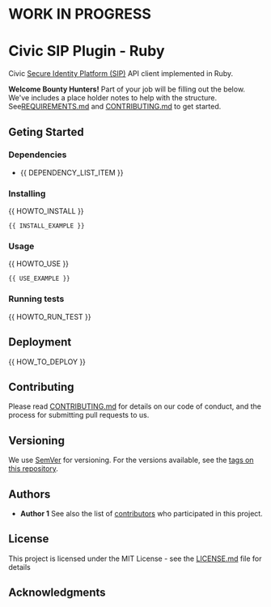 # WORK IN PROGRESS
# Civic SIP Plugin - Ruby

Civic [Secure Identity Platform (SIP)](https://www.civic.com/products/secure-identity-platform) API client implemented in Ruby.

**Welcome Bounty Hunters!** Part of your job will be filling out the below. We've includes a place holder notes to help with the structure. See[REQUIREMENTS.md](REQUIREMENTS.md) and [CONTRIBUTING.md](CONTRIBUTING.md) to get started.

## Geting Started

### Dependencies

* {{ DEPENDENCY_LIST_ITEM }}

### Installing

{{ HOWTO_INSTALL }}

```
{{ INSTALL_EXAMPLE }}
```

### Usage

{{ HOWTO_USE }}

```
{{ USE_EXAMPLE }}
```
### Running tests

{{ HOWTO_RUN_TEST }}

## Deployment

{{ HOW_TO_DEPLOY }}

## Contributing

Please read [CONTRIBUTING.md](CONTRIBUTING.md) for details on our code of conduct, and the process for submitting pull requests to us.
## Versioning

We use [SemVer](http://semver.org/) for versioning. For the versions available, see the [tags on this repository](https://github.com/civic-community/civic-sip-api-ruby/tags).
## Authors

* **Author 1**
See also the list of [contributors](https://github.com/civic-community/civic-sip-api-ruby/contributors) who participated in this project.

## License

This project is licensed under the MIT License - see the [LICENSE.md](LICENSE.md) file for details

## Acknowledgments
